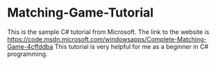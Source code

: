 # Matching-Game-Tutorial
This is the sample C# tutorial from Microsoft.
The link to the website is https://code.msdn.microsoft.com/windowsapps/Complete-Matching-Game-4cffddba
This tutorial is very helpful for me as a beginner in C# programming.
